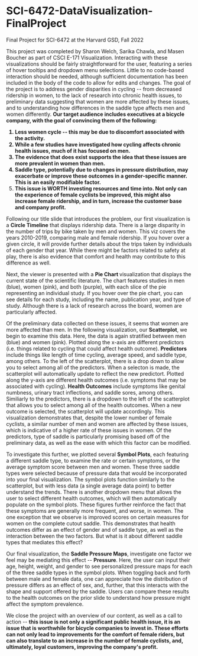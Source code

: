 # SCI-6472-DataVisualization-FinalProject
Final Project for SCI-6472 at the Harvard GSD, Fall 2022

This project was completed by Sharon Welch, Sarika Chawla, and Masen Boucher as part of CSCI E-171 Visualization. Interacting with these visualizations should be fairly straightforward for the user, featuring a series of hover tooltips and dropdown menu selections. Little to no code-based interaction should be needed, although sufficient documentation has been included in the body of the code to allow for edits and changes. The goal of the project is to address gender disparities in cycling -- from decreased ridership in women, to the lack of research into chronic health issues, to preliminary data suggesting that women are more affected by these issues, and to understanding how differences in the saddle type affects men and women differently. <b>Our target audience includes executives at a bicycle company, with the goal of convincing them of the following: 
1) Less women cycle -- this may be due to discomfort associated with the activity. 
2) While a few studies have investigated how cycling affects chronic health issues, much of it has focused on men. 
3) The evidence that does exist supports the idea that these issues are more prevalent in women than men. 
4) Saddle type, potentially due to changes in pressure distribution, may exacerbate or improve these outcomes in a gender-specific manner. This is an easily modifiable factor. 
5) This issue is WORTH investing resources and time into. Not only can the experience of female cyclists be improved, this might also increase female ridership, and in turn, increase the customer base and company profit. </b>

Following our title slide that introduces the problem, our first visualization is a <b>Circle Timeline</b> that displays ridership data. There is a large disparity in the number of trips by bike taken by men and women. This viz covers the years 2010-2019, comparing male and female ridership. If you hover over a given circle, it will provide further details about the trips taken by individuals of each gender that year. While there might be factors related to safety at play, there is also evidence that comfort and health may contribute to this difference as well. 

Next, the viewer is presented with a <b> Pie Chart </b> visualization that displays the current state of the scientific literature. The chart features studies in men (blue), women (pink), and both (purple), with each slice of the pie representing an individual study. If you hover over the pie chart, you can see details for each study, including the name, publication year, and type of study. Although there is a lack of research across the board, women are particularly affected. 

Of the preliminary data collected on these issues, it seems that women are more affected than men. In the following visualization, our <b>Scatterplot</b>, we begin to examine this data. Here, the data is again stratified between men (blue) and women (pink). Plotted along the x-axis are different predictors (i.e. things related to cycling that could affect health outcome). <b>Predictors</b> include things like length of time cycling, average speed, and saddle type, among others. To the left of the scatterplot, there is a drop down to allow you to select among all of the predictors. When a selecton is made, the scatterplot will automatically update to reflect the new predictort. Plotted along the y-axis are different health outcomes (i.e. symptoms that may be associated with cycling). <b>Health Outcomes</b> include symptoms like genital numbness, urinary tract inflections, and saddle sores, among others. Similiarly to the predictors, there is a dropdown to the left of the scatterplot that allows you to select among all of the health outcomes. When a new outcome is selected, the scatterplot will update accordingly. This visualization demonstrates that, despite the lower number of female cyclists, a similar number of men and women are affected by these issues, which is indicative of a higher rate of these issues in women. Of the predictors, type of saddle is particularly promising based off of the preliminary data, as well as the ease with which this factor can be modified.

To investigate this further, we plotted several <b>Symbol Plots</b>, each featuring a different saddle type, to examine the rate or certain symptoms, or the average symptom score between men and women. These three saddle types were selected because of pressure data that would be incorporated into your final visualization. The symbol plots function similarly to the scatterplot, but with less data (a single average data point) to better understand the trends. There is another dropdown menu that allows the user to select different health outcomes, which will then automatically populate on the symbol plots. These figures further reinforce the fact that these symptoms are generally more frequent, and worse, in women. The one exception that we observe is improved scores on certain measures for women on the complete cutout saddle. This demonstrates that health outcomes differ as an effect of gender and of saddle type, as well as the interaction between the two factors. But what is it about different saddle types that mediates this effect? 

Our final visualization, the <b>Saddle Pressure Maps</b>, investigate one factor we feel may be mediating this effect -- <b>Pressure</b>. Here, the user can input their age, height, weight, and gender to see personalized pressure maps for each of the three saddle types in the symbol plots. When toggling back and forth between male and female data, one can appreciate how the distribution of pressure differs as an effect of sex, and, further, that this interacts with the shape and support offered by the saddle. Users can compare these results to the health outcomes on the prior slide to understand how pressure might affect the symptom prevalence. 

We close the project with an overview of our content, as well as a call to action -- <b> this issue is not only a significant public health issue, it is an issue that is worthwhile for bicycle companies to invest in. These efforts can not only lead to improvements for the comfort of female riders, but can also translate to an increase in the number of female cyclists, and, ultimately, loyal customers, improving the company's profit.</b> 
